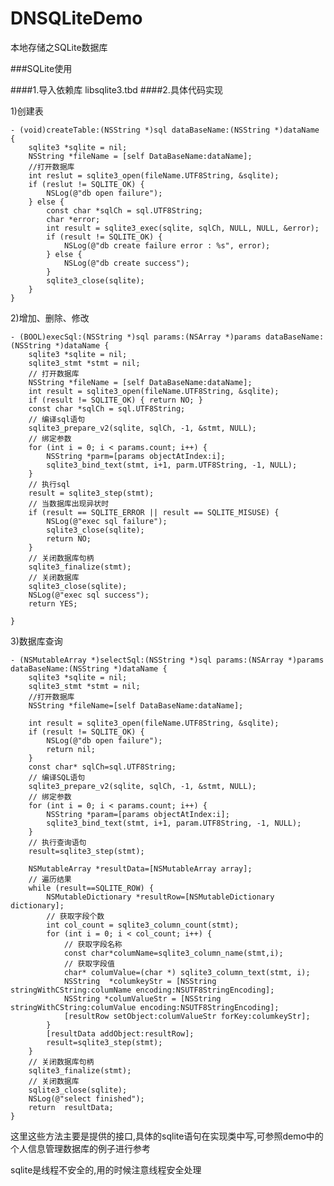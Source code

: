 # DNSQLiteDemo
本地存储之SQLite数据库

###SQLite使用

####1.导入依赖库 libsqlite3.tbd
####2.具体代码实现

1)创建表

    - (void)createTable:(NSString *)sql dataBaseName:(NSString *)dataName {
        sqlite3 *sqlite = nil;
        NSString *fileName = [self DataBaseName:dataName];
        //打开数据库
        int reslut = sqlite3_open(fileName.UTF8String, &sqlite);
        if (reslut != SQLITE_OK) {
            NSLog(@"db open failure");
        } else {
            const char *sqlCh = sql.UTF8String;
            char *error;
            int result = sqlite3_exec(sqlite, sqlCh, NULL, NULL, &error);
            if (result != SQLITE_OK) {
                NSLog(@"db create failure error : %s", error);
            } else {
                NSLog(@"db create success");
            }
            sqlite3_close(sqlite);
        }
    }


2)增加、删除、修改

    - (BOOL)execSql:(NSString *)sql params:(NSArray *)params dataBaseName:(NSString *)dataName {
        sqlite3 *sqlite = nil;
        sqlite3_stmt *stmt = nil;
        // 打开数据库
        NSString *fileName = [self DataBaseName:dataName];
        int result = sqlite3_open(fileName.UTF8String, &sqlite);
        if (result != SQLITE_OK) { return NO; }
        const char *sqlCh = sql.UTF8String;
        // 编译sql语句
        sqlite3_prepare_v2(sqlite, sqlCh, -1, &stmt, NULL);
        // 绑定参数
        for (int i = 0; i < params.count; i++) {
            NSString *parm=[params objectAtIndex:i];
            sqlite3_bind_text(stmt, i+1, parm.UTF8String, -1, NULL);
        }
        // 执行sql
        result = sqlite3_step(stmt);
        // 当数据库出现异状时
        if (result == SQLITE_ERROR || result == SQLITE_MISUSE) {
            NSLog(@"exec sql failure");
            sqlite3_close(sqlite);
            return NO;
        }
        // 关闭数据库句柄
        sqlite3_finalize(stmt);
        // 关闭数据库
        sqlite3_close(sqlite);
        NSLog(@"exec sql success");
        return YES;
        
    }


3)数据库查询

    - (NSMutableArray *)selectSql:(NSString *)sql params:(NSArray *)params dataBaseName:(NSString *)dataName {
        sqlite3 *sqlite = nil;
        sqlite3_stmt *stmt = nil;
        //打开数据库
        NSString *fileName=[self DataBaseName:dataName];
        
        int result = sqlite3_open(fileName.UTF8String, &sqlite);
        if (result != SQLITE_OK) {
            NSLog(@"db open failure");
            return nil;
        }
        const char* sqlCh=sql.UTF8String;
        // 编译SQL语句
        sqlite3_prepare_v2(sqlite, sqlCh, -1, &stmt, NULL);
        // 绑定参数
        for (int i = 0; i < params.count; i++) {
            NSString *param=[params objectAtIndex:i];
            sqlite3_bind_text(stmt, i+1, param.UTF8String, -1, NULL);
        }
        // 执行查询语句
        result=sqlite3_step(stmt);
        
        NSMutableArray *resultData=[NSMutableArray array];
        // 遍历结果
        while (result==SQLITE_ROW) {
            NSMutableDictionary *resultRow=[NSMutableDictionary dictionary];
            // 获取字段个数
            int col_count = sqlite3_column_count(stmt);
            for (int i = 0; i < col_count; i++) {
                // 获取字段名称
                const char*columName=sqlite3_column_name(stmt,i);
                // 获取字段值
                char* columValue=(char *) sqlite3_column_text(stmt, i);
                NSString  *columkeyStr = [NSString stringWithCString:columName encoding:NSUTF8StringEncoding];
                NSString *columValueStr = [NSString stringWithCString:columValue encoding:NSUTF8StringEncoding];
                [resultRow setObject:columValueStr forKey:columkeyStr];
            }
            [resultData addObject:resultRow];
            result=sqlite3_step(stmt);
        }
        // 关闭数据库句柄
        sqlite3_finalize(stmt);
        // 关闭数据库
        sqlite3_close(sqlite);
        NSLog(@"select finished");
        return  resultData;
    }


这里这些方法主要是提供的接口,具体的sqlite语句在实现类中写,可参照demo中的个人信息管理数据库的例子进行参考

sqlite是线程不安全的,用的时候注意线程安全处理








